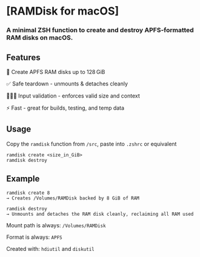 # [RAMDisk for macOS]

### A minimal ZSH function to create and destroy APFS-formatted RAM disks on macOS.

## Features
💾 Create APFS RAM disks up to 128 GiB

✅ Safe teardown - unmounts & detaches cleanly

👮🏼‍♂️ Input validation - enforces valid size and context 

⚡ Fast - great for builds, testing, and temp data


## Usage
Copy the `ramdisk` function from `/src`, paste into `.zshrc` or equivalent

```
ramdisk create <size_in_GiB>
ramdisk destroy
```

## Example
```
ramdisk create 8
→ Creates /Volumes/RAMDisk backed by 8 GiB of RAM

ramdisk destroy
→ Unmounts and detaches the RAM disk cleanly, reclaiming all RAM used
```

Mount path is always: `/Volumes/RAMDisk`

Format is always: `APFS`

Created with: `hdiutil` and `diskutil`
